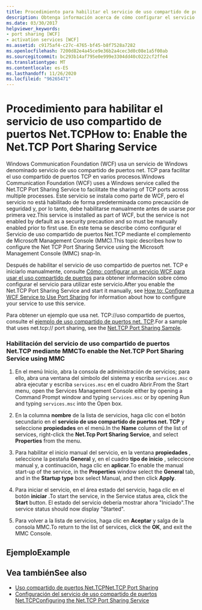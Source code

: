 ```yaml
---
title: Procedimiento para habilitar el servicio de uso compartido de puertos Net.TCP
description: Obtenga información acerca de cómo configurar el servicio de uso compartido de puertos net TCP mediante MMC para habilitar net. TCP, que está deshabilitado de forma predeterminada.
ms.date: 03/30/2017
helpviewer_keywords:
- port sharing [WCF]
- activation services [WCF]
ms.assetid: c9175af4-c27c-4765-bf45-b8f7528a7282
ms.openlocfilehash: 7200d82e4a45ce9e36b2a4cec3d0c08e1a5f00ab
ms.sourcegitcommit: bc293b14af795e0e999e3304dd40c0222cf2ffe4
ms.translationtype: MT
ms.contentlocale: es-ES
ms.lasthandoff: 11/26/2020
ms.locfileid: "96265471"
---
```

# <a name="how-to-enable-the-nettcp-port-sharing-service"></a><span data-ttu-id="190d0-103">Procedimiento para habilitar el servicio de uso compartido de puertos Net.TCP</span><span class="sxs-lookup"><span data-stu-id="190d0-103">How to: Enable the Net.TCP Port Sharing Service</span></span>

<span data-ttu-id="190d0-104">Windows Communication Foundation (WCF) usa un servicio de Windows denominado servicio de uso compartido de puertos net. TCP para facilitar el uso compartido de puertos TCP en varios procesos.</span><span class="sxs-lookup"><span data-stu-id="190d0-104">Windows Communication Foundation (WCF) uses a Windows service called the Net.TCP Port Sharing Service to facilitate the sharing of TCP ports across multiple processes.</span></span> <span data-ttu-id="190d0-105">Este servicio se instala como parte de WCF, pero el servicio no está habilitado de forma predeterminada como precaución de seguridad y, por lo tanto, debe habilitarse manualmente antes de usarse por primera vez.</span><span class="sxs-lookup"><span data-stu-id="190d0-105">This service is installed as part of WCF, but the service is not enabled by default as a security precaution and so must be manually enabled prior to first use.</span></span> <span data-ttu-id="190d0-106">En este tema se describe cómo configurar el Servicio de uso compartido de puertos Net.TCP mediante el complemento de Microsoft Management Console (MMC).</span><span class="sxs-lookup"><span data-stu-id="190d0-106">This topic describes how to configure the Net TCP Port Sharing Service using the Microsoft Management Console (MMC) snap-In.</span></span>  
  
 <span data-ttu-id="190d0-107">Después de habilitar el servicio de uso compartido de puertos net. TCP e iniciarlo manualmente, consulte [Cómo: configurar un servicio WCF para usar el uso compartido de puertos](how-to-configure-a-wcf-service-to-use-port-sharing.md) para obtener información sobre cómo configurar el servicio para utilizar este servicio.</span><span class="sxs-lookup"><span data-stu-id="190d0-107">After you enable the Net.TCP Port Sharing Service and start it manually, see [How to: Configure a WCF Service to Use Port Sharing](how-to-configure-a-wcf-service-to-use-port-sharing.md) for information about how to configure your service to use this service.</span></span>  
  
 <span data-ttu-id="190d0-108">Para obtener un ejemplo que usa net. TCP://uso compartido de puertos, consulte el [ejemplo de uso compartido de puertos net. TCP](../samples/net-tcp-port-sharing-sample.md).</span><span class="sxs-lookup"><span data-stu-id="190d0-108">For a sample that uses net.tcp:// port sharing, see the [Net.TCP Port Sharing Sample](../samples/net-tcp-port-sharing-sample.md).</span></span>  
  
### <a name="to-enable-the-nettcp-port-sharing-service-using-mmc"></a><span data-ttu-id="190d0-109">Habilitación del servicio de uso compartido de puertos Net.TCP mediante MMC</span><span class="sxs-lookup"><span data-stu-id="190d0-109">To enable the Net.TCP Port Sharing Service using MMC</span></span>  
  
1. <span data-ttu-id="190d0-110">En el menú Inicio, abra la consola de administración de servicios; para ello, abra una ventana del símbolo del sistema y escriba `services.msc` o abra ejecutar y escriba `services.msc` en el cuadro Abrir.</span><span class="sxs-lookup"><span data-stu-id="190d0-110">From the Start menu, open the Services Management Console either by opening a Command Prompt window and typing `services.msc` or by opening Run and typing `services.msc` into the Open box.</span></span>  
  
2. <span data-ttu-id="190d0-111">En la columna **nombre** de la lista de servicios, haga clic con el botón secundario en el **servicio de uso compartido de puertos net. TCP** y seleccione **propiedades** en el menú.</span><span class="sxs-lookup"><span data-stu-id="190d0-111">In the **Name** column of the list of services, right-click the **Net.Tcp Port Sharing Service**, and select **Properties** from the menu.</span></span>  
  
3. <span data-ttu-id="190d0-112">Para habilitar el inicio manual del servicio, en la ventana **propiedades** , seleccione la pestaña **General** y, en el cuadro **tipo de inicio** , seleccione manual y, a continuación, haga clic en **aplicar**.</span><span class="sxs-lookup"><span data-stu-id="190d0-112">To enable the manual start-up of the service, in the **Properties** window select the **General** tab, and in the **Startup type** box select Manual, and then click **Apply**.</span></span>  
  
4. <span data-ttu-id="190d0-113">Para iniciar el servicio, en el área estado del servicio, haga clic en el botón **iniciar** .</span><span class="sxs-lookup"><span data-stu-id="190d0-113">To start the service,  in the Service status area, click the **Start** button.</span></span> <span data-ttu-id="190d0-114">El estado del servicio debería mostrar ahora "Iniciado".</span><span class="sxs-lookup"><span data-stu-id="190d0-114">The service status should now display "Started".</span></span>  
  
5. <span data-ttu-id="190d0-115">Para volver a la lista de servicios, haga clic en **Aceptar** y salga de la consola MMC.</span><span class="sxs-lookup"><span data-stu-id="190d0-115">To return to the list of services, click the **OK**, and exit the MMC Console.</span></span>  
  
## <a name="example"></a><span data-ttu-id="190d0-116">Ejemplo</span><span class="sxs-lookup"><span data-stu-id="190d0-116">Example</span></span>  
  
## <a name="see-also"></a><span data-ttu-id="190d0-117">Vea también</span><span class="sxs-lookup"><span data-stu-id="190d0-117">See also</span></span>

- [<span data-ttu-id="190d0-118">Uso compartido de puertos Net.TCP</span><span class="sxs-lookup"><span data-stu-id="190d0-118">Net.TCP Port Sharing</span></span>](net-tcp-port-sharing.md)
- [<span data-ttu-id="190d0-119">Configuración del servicio de uso compartido de puertos Net.TCP</span><span class="sxs-lookup"><span data-stu-id="190d0-119">Configuring the Net.TCP Port Sharing Service</span></span>](configuring-the-net-tcp-port-sharing-service.md)
